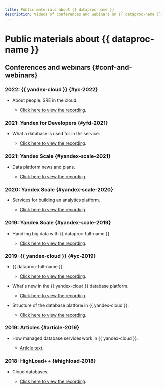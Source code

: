 ```yaml
---
title: Public materials about {{ dataproc-name }}
description: Videos of conferences and webinars on {{ dataproc-name }}.
---
```


# Public materials about {{ dataproc-name }}

## Conferences and webinars {#conf-and-webinars}

### 2022: {{ yandex-cloud }} {#yc-2022}

* About people. SRE in the cloud.

  * [Click here to view the recording](https://www.youtube.com/watch?v=8YwepbGf1WM).

### 2021: Yandex for Developers {#yfd-2021}

* What a database is used for in the service.

  * [Click here to view the recording](https://www.youtube.com/watch?v=cddm8I0UgjU).

### 2021: Yandex Scale {#yandex-scale-2021}

* Data platform news and plans.

  * [Click here to view the recording](https://www.youtube.com/watch?v=34azYnDBiYY).

### 2020: Yandex Scale {#yandex-scale-2020}

* Services for building an analytics platform.

  * [Click here to view the recording](https://www.youtube.com/watch?v=ErATbyw4LTs).

### 2019: Yandex Scale {#yandex-scale-2019}

* Handling big data with {{ dataproc-full-name }}.

  * [Click here to view the recording](https://www.youtube.com/watch?v=th1N3m6DQ54).

### 2019: {{ yandex-cloud }} {#yc-2019}

* {{ dataproc-full-name }}.

  * [Click here to view the recording](https://www.youtube.com/watch?v=PKJr-dJ3tu0).

* What's new in the {{ yandex-cloud }} database platform.

  * [Click here to view the recording](https://www.youtube.com/watch?v=5OcUo3J4Wdc).

* Structure of the database platform in {{ yandex-cloud }}.

  * [Click here to view the recording](https://www.youtube.com/watch?v=Cwdg425a_cw).

### 2019: Articles {#article-2019}

* How managed database services work in {{ yandex-cloud }}.

  * [Article text](https://habr.com/ru/companies/yandex/articles/477860/).

### 2018: HighLoad++ {#highload-2018}

* Cloud databases.

  * [Click here to view the recording](https://www.youtube.com/watch?v=xyMN1EA9p5Y).
